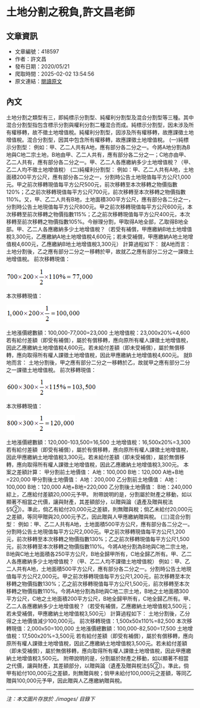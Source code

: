 # 土地分割之稅負,許文昌老師

## 文章資訊
- 文章編號：418597
- 作者：許文昌
- 發布日期：2020/05/21
- 爬取時間：2025-02-02 13:54:56
- 原文連結：[閱讀原文](https://real-estate.get.com.tw/Columns/detail.aspx?no=418597)

## 內文
土地分割之類型有三，即純標示分割型、純權利分割型及混合分割型等三種。其中混合分割型指包含標示分割與權利分割二種混合而成。純標示分割型，因未涉及所有權移轉，故不徵土地增值稅。純權利分割型，因涉及所有權移轉，故應課徵土地增值稅。混合分割型，因其中包含所有權移轉，故應課徵土地增值稅。
(一)純標示分割型：
例如：甲、乙二人共有A地，應有部分各二分之一。今將A地分割為B地與C地二宗土地，B地由甲、乙二人共有，應有部分各二分之一；C地亦由甲、乙二人共有，應有部分各二分之一。甲、乙二人各應繳納多少土地增值稅？（甲、乙二人均不徵土地增值稅）
(二)純權利分割型：
例如：甲、乙二人共有A地，土地面積200平方公尺，應有部分各二分之一，分割時公告土地現值每平方公尺1,000元。甲之前次移轉現值每平方公尺500元，前次移轉至本次移轉之物價指數120%；乙之前次移轉現值每平方公尺700元，前次移轉至本次移轉之物價指數110%。又，甲、乙二人共有B地，土地面積300平方公尺，應有部分各二分之一，分割時公告土地現值每平方公尺800元。甲之前次移轉現值每平方公尺600元，本次移轉至前次移轉之物價指數115%；乙之前次移轉現值每平方公尺400元，本次移轉至前次移轉之物價指數105%。今辦理分割，甲取得A地全部，乙取得B地全部。甲、乙二人各應繳納多少土地增值稅？（若受有補償，甲應繳納B地土地增值稅3,300元，乙應繳納A地土地增值稅4,600元；若未受補償，甲應繳納A地土地增值稅4,600元，乙應繳納B地土地增值稅3,300元）
計算過程如下：
就A地而言：
土地分割後，乙之應有部分二分之一移轉於甲，故就乙之應有部分二分之一課徵土地增值稅。
前次移轉現值：

![圖片](./images/418597_ad329e6a54304345afbe8be351ef4c05.png)

本次移轉現值：

![圖片](./images/418597_de76a12dbb42a33ca14daa5d639b801e.png)

土地漲價總數額：100,000-77,000=23,000
土地增值稅：23,000x20%=4,600
若有給付差額（即受有補償），屬於有償移轉，應向原所有權人課徵土地增值稅，因此乙應繳納土地增值稅4,600元。若未給付差額（即未受補償），屬於無償移轉，應向取得所有權人課徵土地增值稅，因此甲應繳納土地增值稅4,600元。
就B地而言：
土地分割後，甲之應有部分二分之一移轉於乙，故就甲之應有部分二分之一課徵土地增值稅。
前次移轉現值：

![圖片](./images/418597_d698d29dac9677b6674a5830a905cc8a.png)

本次移轉現值：

![圖片](./images/418597_97063025326edab5e4daf16672d2254c.png)

土地漲價總數額：120,000-103,500=16,500
土地增值稅：16,500x20%=3,300
若有給付差額（即受有補償），屬於有償移轉，應向原所有權人課徵土地增值稅，因此甲應繳納土地增值稅3,300元。若未給付差額（即未受補償），屬於無償移轉，應向取得所有權人課徵土地增值稅，因此乙應繳納土地增值稅3,300元。
本案之差額計算：
甲分割前土地價值：
A地：100,000
B地：120,000
A地+B地=220,000
甲分割後土地價值：
A地：200,000
乙分割前土地價值：
A地：100,000
B地：120,000
A地+B地=220,000
乙分割後土地價值：
B地：240,000
綜上，乙應給付差額20,000元予甲。
附帶說明的是，分割屬於財產之移動，如以顯著不相當之代價，讓與財產，其差額部分，以贈與論（遺產及贈與稅法§5②）。準此，倘乙有給付20,000元之差額，則無贈與稅；倘乙未給付20,000元之差額，等同甲贈與20,000元予乙，因此贈與人甲應繳納贈與稅。
(三)混合分割型：
例如：甲、乙二人共有A地，土地面積500平方公尺，應有部分各二分之一。分割時公告土地現值每平方公尺2,000元。甲之前次移轉現值每平方公尺1,200元，前次移轉至本次移轉之物價指數130%；乙之前次移轉現值每平方公尺1,500元，前次移轉至本次移轉之物價指數110%。今將A地分割為B地與C地二宗土地，B地與C地土地面積各250平方公尺，B地全歸甲所有，C地全歸乙所有。甲、乙二人各應繳納多少土地增值稅？（甲、乙二人均不課徵土地增值稅）
例如：甲、乙二人共有A地，土地面積500平方公尺，應有部分各二分之一。分割時公告土地現值每平方公尺2,000元。甲之前次移轉現值每平方公尺1,200元，前次移轉至本次移轉之物價指數130%；乙之前次移轉現值每平方公尺1,500元，前次移轉至本次移轉之物價指數110%。今將A地分割為B地與C地二宗土地，B地之土地面積300平方公尺，C地之土地面積200平方公尺，B地全歸甲所有，C地全歸乙所有。甲、乙二人各應繳納多少土地增值稅？（若受有補償，乙應繳納土地增值稅3,500元；若未受補償，甲應繳納土地增值稅3,500元）
計算過程如下：
土地分割後，乙分得之土地價值減少100,000元。
前次移轉現值：1,500x50x110%=82,500
本次移轉現值：2,000x50=100,000
土地漲價總數額：100,000-82,500=17,500
土地增值稅：17,500x20%=3,500元
若有給付差額（即受有補償），屬於有償移轉，應向原所有權人課徵土地增值稅，因此乙應繳納土地增值稅3,500元。若未給付差額（即未受補償），屬於無償移轉，應向取得所有權人課徵土地增值稅，因此甲應繳納土地增值稅3,500元。
附帶說明的是，分割屬於財產之移動，如以顯著不相當之代價，讓與財產，其差額部分，以贈與論（遺產及贈與稅法§5②）。準此，倘甲有給付100,000元之差額，則無贈與稅；倘甲未給付100,000元之差額，等同乙贈與100,000元予甲，因此贈與人乙應繳納贈與稅。

---
*注：本文圖片存放於 ./images/ 目錄下*
